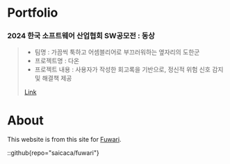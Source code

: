 # Portfolio

### 2024 한국 소프트웨어 산업협회 SW공모전 : **동상**
>
> - 팀명 : 가끔씩 툭하고 어셈블리어로 부끄러워하는 옆자리의 도한군
> - 프로젝트명 : 다온
> - 프로젝트 내용 : 사용자가 작성한 회고록을 기반으로, 정신적 위험 신호 감지 및 해결책 제공
>
> [Link](https://www.sw.or.kr/site/sw/ex/board/View.do?cbIdx=292&bcIdx=61139)

# About

This website is from this site for [Fuwari](https://github.com/saicaca/fuwari).

::github{repo="saicaca/fuwari"}
